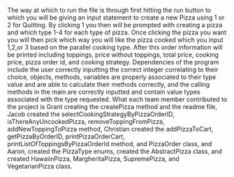 The way at which to run the file is through first hitting the run button to which you will be giving an input statement to create a new Pizza using 1 or 2 for Quitting. 
By clicking 1 you then will be prompted with creating a pizza and which type 1-4 for each type of pizza. 
Once clicking the pizza you want you will then pick which way you will like the pizza cooked which you input 1,2,or 3 based on the parallel cooking type. 
After this order information will be printed including toppings, price without toppings, total price, cooking price, pizza order id, and cooking strategy. 
Dependencies of the program include the user correctly inputting the correct integer correlating to their choice, objects, methods, variables are properly associated to their type value and are able to calculate their methods correctly, and the calling methods in the main are correctly inputted and contain value types associated with the type requested. 
What each team member contributed to the project is Grant creating the createPizza method and the readme file, Jacob created the selectCookingStrategyByPizzaOrderID, isThereAnyUncookedPizza, removeToppingFromPizza, addNewToppingToPizza method, Christian created the addPizzaToCart, getPizzaByOrderID, printPizzaOrderCart, printListOfToppingsByPizzaOrderId method, and PizzaOrder class, and Aaron, created the PizzaType enums, created the AbstractPizza class, and created HawaiinPizza, MargheritaPizza, SupremePizza, and VegetarianPizza class.
